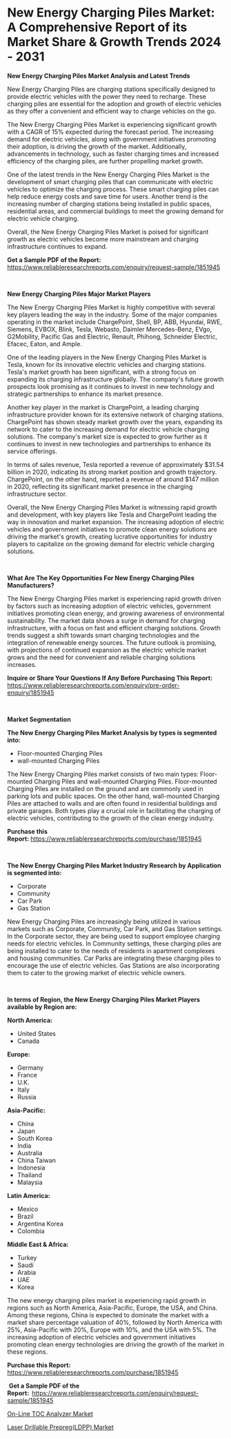 <p><h1>New Energy Charging Piles Market: A Comprehensive Report of its Market Share & Growth Trends 2024 - 2031</h1></p><p><strong>New Energy Charging Piles Market Analysis and Latest Trends</strong></p>
<p><p>New Energy Charging Piles are charging stations specifically designed to provide electric vehicles with the power they need to recharge. These charging piles are essential for the adoption and growth of electric vehicles as they offer a convenient and efficient way to charge vehicles on the go.</p><p>The New Energy Charging Piles Market is experiencing significant growth with a CAGR of 15% expected during the forecast period. The increasing demand for electric vehicles, along with government initiatives promoting their adoption, is driving the growth of the market. Additionally, advancements in technology, such as faster charging times and increased efficiency of the charging piles, are further propelling market growth.</p><p>One of the latest trends in the New Energy Charging Piles Market is the development of smart charging piles that can communicate with electric vehicles to optimize the charging process. These smart charging piles can help reduce energy costs and save time for users. Another trend is the increasing number of charging stations being installed in public spaces, residential areas, and commercial buildings to meet the growing demand for electric vehicle charging.</p><p>Overall, the New Energy Charging Piles Market is poised for significant growth as electric vehicles become more mainstream and charging infrastructure continues to expand.</p></p>
<p><strong>Get a Sample PDF of the Report:&nbsp;</strong> <a href="https://www.reliableresearchreports.com/enquiry/request-sample/1851945">https://www.reliableresearchreports.com/enquiry/request-sample/1851945</a></p>
<p>&nbsp;</p>
<p><strong>New Energy Charging Piles Major Market Players</strong></p>
<p><p>The New Energy Charging Piles Market is highly competitive with several key players leading the way in the industry. Some of the major companies operating in the market include ChargePoint, Shell, BP, ABB, Hyundai, RWE, Siemens, EVBOX, Blink, Tesla, Webasto, Daimler Mercedes-Benz, EVgo, G2Mobility, Pacific Gas and Electric, Renault, Phihong, Schneider Electric, Efacec, Eaton, and Ample.</p><p>One of the leading players in the New Energy Charging Piles Market is Tesla, known for its innovative electric vehicles and charging stations. Tesla's market growth has been significant, with a strong focus on expanding its charging infrastructure globally. The company's future growth prospects look promising as it continues to invest in new technology and strategic partnerships to enhance its market presence.</p><p>Another key player in the market is ChargePoint, a leading charging infrastructure provider known for its extensive network of charging stations. ChargePoint has shown steady market growth over the years, expanding its network to cater to the increasing demand for electric vehicle charging solutions. The company's market size is expected to grow further as it continues to invest in new technologies and partnerships to enhance its service offerings.</p><p>In terms of sales revenue, Tesla reported a revenue of approximately $31.54 billion in 2020, indicating its strong market position and growth trajectory. ChargePoint, on the other hand, reported a revenue of around $147 million in 2020, reflecting its significant market presence in the charging infrastructure sector.</p><p>Overall, the New Energy Charging Piles Market is witnessing rapid growth and development, with key players like Tesla and ChargePoint leading the way in innovation and market expansion. The increasing adoption of electric vehicles and government initiatives to promote clean energy solutions are driving the market's growth, creating lucrative opportunities for industry players to capitalize on the growing demand for electric vehicle charging solutions.</p></p>
<p>&nbsp;</p>
<p><strong>What Are The Key Opportunities For New Energy Charging Piles Manufacturers?</strong></p>
<p><p>The New Energy Charging Piles market is experiencing rapid growth driven by factors such as increasing adoption of electric vehicles, government initiatives promoting clean energy, and growing awareness of environmental sustainability. The market data shows a surge in demand for charging infrastructure, with a focus on fast and efficient charging solutions. Growth trends suggest a shift towards smart charging technologies and the integration of renewable energy sources. The future outlook is promising, with projections of continued expansion as the electric vehicle market grows and the need for convenient and reliable charging solutions increases.</p></p>
<p><strong>Inquire or Share Your Questions If Any Before Purchasing This Report:</strong> <a href="https://www.reliableresearchreports.com/enquiry/pre-order-enquiry/1851945">https://www.reliableresearchreports.com/enquiry/pre-order-enquiry/1851945</a></p>
<p>&nbsp;</p>
<p><strong>Market Segmentation</strong></p>
<p><strong>The New Energy Charging Piles Market Analysis by types is segmented into:</strong></p>
<p><ul><li>Floor-mounted Charging Piles</li><li>wall-mounted Charging Piles</li></ul></p>
<p><p>The New Energy Charging Piles market consists of two main types: Floor-mounted Charging Piles and wall-mounted Charging Piles. Floor-mounted Charging Piles are installed on the ground and are commonly used in parking lots and public spaces. On the other hand, wall-mounted Charging Piles are attached to walls and are often found in residential buildings and private garages. Both types play a crucial role in facilitating the charging of electric vehicles, contributing to the growth of the clean energy industry.</p></p>
<p><strong>Purchase this Report:&nbsp;</strong><a href="https://www.reliableresearchreports.com/purchase/1851945">https://www.reliableresearchreports.com/purchase/1851945</a></p>
<p>&nbsp;</p>
<p><strong>The New Energy Charging Piles Market Industry Research by Application is segmented into:</strong></p>
<p><ul><li>Corporate</li><li>Community</li><li>Car Park</li><li>Gas Station</li></ul></p>
<p><p>New Energy Charging Piles are increasingly being utilized in various markets such as Corporate, Community, Car Park, and Gas Station settings. In the Corporate sector, they are being used to support employee charging needs for electric vehicles. In Community settings, these charging piles are being installed to cater to the needs of residents in apartment complexes and housing communities. Car Parks are integrating these charging piles to encourage the use of electric vehicles. Gas Stations are also incorporating them to cater to the growing market of electric vehicle owners.</p></p>
<p>&nbsp;</p>
<p><strong>In terms of Region, the New Energy Charging Piles Market Players available by Region are:</strong></p>
<p>
    <p> <strong> North America: </strong>
        <ul>
            <li>United States</li>
            <li>Canada</li>
        </ul>
        </p> 
    <p> <strong> Europe: </strong>
        <ul>
            <li>Germany</li>
            <li>France</li>
            <li>U.K.</li>
            <li>Italy</li>
            <li>Russia</li>
        </ul>
        </p> 
    <p> <strong> Asia-Pacific: </strong>
        <ul>
            <li>China</li>
            <li>Japan</li>
            <li>South Korea</li>
            <li>India</li>
            <li>Australia</li>
            <li>China Taiwan</li>
            <li>Indonesia</li>
            <li>Thailand</li>
            <li>Malaysia</li>
        </ul>
        </p> 
    <p> <strong> Latin America: </strong>
        <ul>
            <li>Mexico</li>
            <li>Brazil</li>
            <li>Argentina Korea</li>
            <li>Colombia</li>
        </ul>
        </p> 
    <p> <strong> Middle East & Africa: </strong>
        <ul>
            <li>Turkey</li>
            <li>Saudi</li>
            <li>Arabia</li>
            <li>UAE</li>
            <li>Korea</li>
        </ul>
    </p>
    </p>
<p><p>The new energy charging piles market is experiencing rapid growth in regions such as North America, Asia-Pacific, Europe, the USA, and China. Among these regions, China is expected to dominate the market with a market share percentage valuation of 40%, followed by North America with 25%, Asia-Pacific with 20%, Europe with 10%, and the USA with 5%. The increasing adoption of electric vehicles and government initiatives promoting clean energy technologies are driving the growth of the market in these regions.</p></p>
<p><strong>Purchase this Report: </strong><a href="https://www.reliableresearchreports.com/purchase/1851945">https://www.reliableresearchreports.com/purchase/1851945</a></p>
<p>&nbsp;<strong>Get a Sample PDF of the Report:&nbsp;&nbsp;</strong><a href="https://www.reliableresearchreports.com/enquiry/request-sample/1851945">https://www.reliableresearchreports.com/enquiry/request-sample/1851945</a></p>
<p><strong></strong></p>
<p><p><a href="https://issuu.com/reportprime-2/docs/on-line-toc-analyzer-market-size-2030.pptx">On-Line TOC Analyzer Market</a></p><p><a href="https://issuu.com/reportprime-2/docs/laser-drillable-prepregldpp-market-size-2030.pptx">Laser Drillable Prepreg(LDPP) Market</a></p></p>